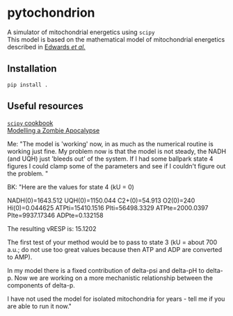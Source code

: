 # pytochondrion

A simulator of mitochondrial energetics using `scipy`  
This model is based on the mathematical model of mitochondrial energetics described in [Edwards *et al.*]()

## Installation
```[bash]
pip install .
```

## Useful resources
[`scipy` cookbook](https://scipy-cookbook.readthedocs.io/)  
[Modelling a Zombie Apocalypse](https://scipy-cookbook.readthedocs.io/items/Zombie_Apocalypse_ODEINT.html)

Me:
"The model is 'working' now, in as much as the numerical routine is working just fine. My problem now is that the model is not steady, the NADH (and UQH) just 'bleeds out' of the system. If I had some ballpark state 4 figures I could clamp some of the parameters and see if I couldn't figure out the problem. "


BK:
"Here are the values for state 4 (kU = 0)


NADH(0)=1643.512
UQH(0)=1150.044
C2+(0)=54.913
O2(0)=240
Hi(0)=0.044625
ATPti=15410.1516
PIti=56498.3329
ATPte=2000.0397
PIte=9937.17346
ADPte=0.132158

The resulting vRESP is: 15.1202

The first test of your method would be to pass to state 3 (kU = about 700 a.u.; do not use too great values because then ATP and ADP are converted to AMP).

In my model there is a fixed contribution of delta-psi and delta-pH to delta-p. Now we are working on a more mechanistic relationship between the components of delta-p.

I have not used the model for isolated mitochondria for years - tell me if you are able to run it now."